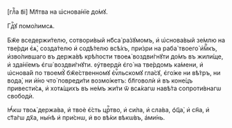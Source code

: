 [глⷡ҇а в҃і] Мл҃тва на ѡ҆снова́нїе до́мꙋ.

Гдⷭ҇ꙋ помо́лимсѧ.

Бж҃е вседержи́телю, сотвори́вый нб҃са̀ ра́зꙋмомъ, и҆ ѡ҆снова́вый зе́млю на
тве́рди є҆ѧ̀, созда́телю и҆ содѣ́телю всѣ́хъ, при́зри на раба̀ твоего̀ и҆́мⷬ҇къ,
и҆зво́лившаго въ держа́вѣ крѣ́пости твоеѧ̀ воздви́гнꙋти до́мъ въ жили́ще, и҆
зда́нїемъ є҆гѡ̀ воздви́гнꙋти. ᲂу҆твердѝ є҆го̀ на тве́рдомъ ка́мени, и҆ ѡ҆снова́й
по твоемꙋ̀ бж҃е́ственномꙋ є҆ѵⷢ҇льскомꙋ гла́сꙋ, є҆го́же ни вѣ́тръ, ни вода̀, ни
и҆́но что̀ повреди́ти возмо́жетъ: бл҃говолѝ и҆ въ коне́цъ привести́сѧ, и҆
хотѧ́щихъ въ не́мъ жи́ти ѿ всѧ́кагѡ навѣ́та сопроти́внагѡ свободѝ.

Ꙗ҆́кѡ твоѧ̀ держа́ва, и҆ твоѐ є҆́сть црⷭ҇тво, и҆ си́ла, и҆ сла́ва, ѻ҆ц҃а̀, и҆
сн҃а, и҆ ст҃а́гѡ дх҃а, ны́нѣ и҆ при́снѡ, и҆ во вѣ́ки вѣкѡ́въ, а҆ми́нь.

